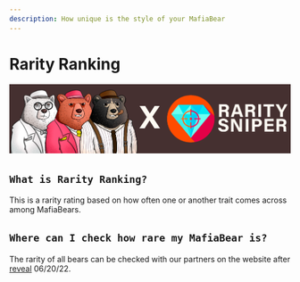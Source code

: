 ```yaml
---
description: How unique is the style of your MafiaBear
---
```


# Rarity Ranking

![](../.gitbook/assets/MafiaRarity.png)

## `What is Rarity Ranking?`

This is a rarity rating based on how often one or another trait comes across among MafiaBears.

## `Where can I check how rare my MafiaBear is?`

The rarity of all bears can be checked with our partners on the website after [reveal](https://docs.mafiabears.com/mafiabears/bearmafia#when-will-reveal-be) 06/20/22.

